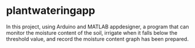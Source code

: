 # plantwateringapp
In this project, using Arduino and MATLAB appdesigner, a program that can monitor the moisture content of the soil, irrigate when it falls below the threshold value, and record the moisture content graph has been prepared.
